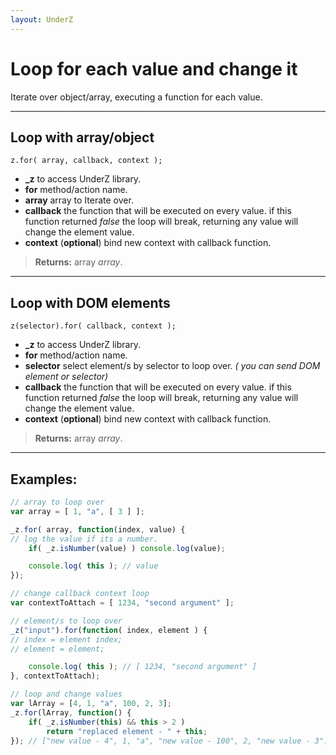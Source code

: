 ```yaml
---
layout: UnderZ
---
```

# Loop for each value and change it
Iterate over object/array, executing a function for each value.

***

## Loop with array/object
```z.for( array, callback, context );```

* **_z** to access UnderZ library.
* **for** method/action name.
* **array** array to Iterate over.
* **callback** the function that will be executed on every value. if this function returned _false_ the loop will break, returning any value will change the element value.
* **context** (**optional**) bind new context with callback function. 

> **Returns:** array _array_.

***

## Loop with DOM elements
```z(selector).for( callback, context );```

* **_z** to access UnderZ library.
* **for** method/action name.
* **selector** select element/s by selector to loop over. _( you can send DOM element or selector)_
* **callback** the function that will be executed on every value. if this function returned _false_ the loop will break, returning any value will change the element value.
* **context** (**optional**) bind new context with callback function. 

> **Returns:** array _array_.

***

## Examples: 

```js 
// array to loop over
var array = [ 1, "a", [ 3 ] ];

_z.for( array, function(index, value) {
// log the value if its a number.
    if( _z.isNumber(value) ) console.log(value);

    console.log( this ); // value
});

// change callback context loop
var contextToAttach = [ 1234, "second argument" ];

// element/s to loop over
_z("input").for(function( index, element ) {
// index = element index;
// element = element;

    console.log( this ); // [ 1234, "second argument" ]
}, contextToAttach);

// loop and change values
var lArray = [4, 1, "a", 100, 2, 3];
_z.for(lArray, function() {
    if( _z.isNumber(this) && this > 2 )
        return "replaced element - " + this;
}); // ["new value - 4", 1, "a", "new value - 100", 2, "new value - 3"]


``` 
